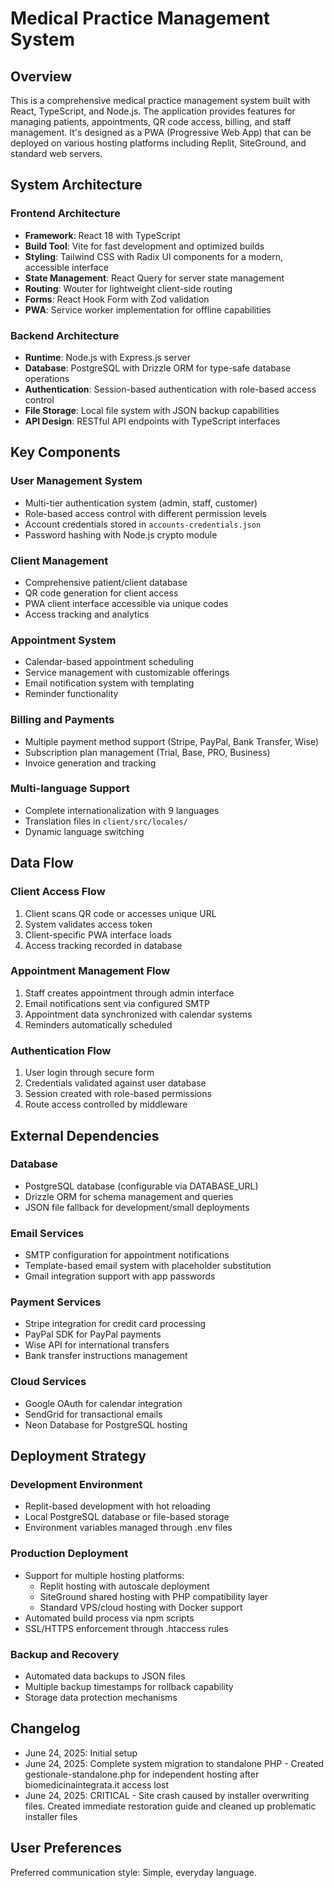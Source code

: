 # Medical Practice Management System

## Overview

This is a comprehensive medical practice management system built with React, TypeScript, and Node.js. The application provides features for managing patients, appointments, QR code access, billing, and staff management. It's designed as a PWA (Progressive Web App) that can be deployed on various hosting platforms including Replit, SiteGround, and standard web servers.

## System Architecture

### Frontend Architecture
- **Framework**: React 18 with TypeScript
- **Build Tool**: Vite for fast development and optimized builds
- **Styling**: Tailwind CSS with Radix UI components for a modern, accessible interface
- **State Management**: React Query for server state management
- **Routing**: Wouter for lightweight client-side routing
- **Forms**: React Hook Form with Zod validation
- **PWA**: Service worker implementation for offline capabilities

### Backend Architecture
- **Runtime**: Node.js with Express.js server
- **Database**: PostgreSQL with Drizzle ORM for type-safe database operations
- **Authentication**: Session-based authentication with role-based access control
- **File Storage**: Local file system with JSON backup capabilities
- **API Design**: RESTful API endpoints with TypeScript interfaces

## Key Components

### User Management System
- Multi-tier authentication system (admin, staff, customer)
- Role-based access control with different permission levels
- Account credentials stored in `accounts-credentials.json`
- Password hashing with Node.js crypto module

### Client Management
- Comprehensive patient/client database
- QR code generation for client access
- PWA client interface accessible via unique codes
- Access tracking and analytics

### Appointment System
- Calendar-based appointment scheduling
- Service management with customizable offerings
- Email notification system with templating
- Reminder functionality

### Billing and Payments
- Multiple payment method support (Stripe, PayPal, Bank Transfer, Wise)
- Subscription plan management (Trial, Base, PRO, Business)
- Invoice generation and tracking

### Multi-language Support
- Complete internationalization with 9 languages
- Translation files in `client/src/locales/`
- Dynamic language switching

## Data Flow

### Client Access Flow
1. Client scans QR code or accesses unique URL
2. System validates access token
3. Client-specific PWA interface loads
4. Access tracking recorded in database

### Appointment Management Flow
1. Staff creates appointment through admin interface
2. Email notifications sent via configured SMTP
3. Appointment data synchronized with calendar systems
4. Reminders automatically scheduled

### Authentication Flow
1. User login through secure form
2. Credentials validated against user database
3. Session created with role-based permissions
4. Route access controlled by middleware

## External Dependencies

### Database
- PostgreSQL database (configurable via DATABASE_URL)
- Drizzle ORM for schema management and queries
- JSON file fallback for development/small deployments

### Email Services
- SMTP configuration for appointment notifications
- Template-based email system with placeholder substitution
- Gmail integration support with app passwords

### Payment Services
- Stripe integration for credit card processing
- PayPal SDK for PayPal payments
- Wise API for international transfers
- Bank transfer instructions management

### Cloud Services
- Google OAuth for calendar integration
- SendGrid for transactional emails
- Neon Database for PostgreSQL hosting

## Deployment Strategy

### Development Environment
- Replit-based development with hot reloading
- Local PostgreSQL database or file-based storage
- Environment variables managed through .env files

### Production Deployment
- Support for multiple hosting platforms:
  - Replit hosting with autoscale deployment
  - SiteGround shared hosting with PHP compatibility layer
  - Standard VPS/cloud hosting with Docker support
- Automated build process via npm scripts
- SSL/HTTPS enforcement through .htaccess rules

### Backup and Recovery
- Automated data backups to JSON files
- Multiple backup timestamps for rollback capability
- Storage data protection mechanisms

## Changelog
- June 24, 2025: Initial setup
- June 24, 2025: Complete system migration to standalone PHP - Created gestionale-standalone.php for independent hosting after biomedicinaintegrata.it access lost
- June 24, 2025: CRITICAL - Site crash caused by installer overwriting files. Created immediate restoration guide and cleaned up problematic installer files

## User Preferences

Preferred communication style: Simple, everyday language.